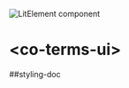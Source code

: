 ![LitElement component](https://img.shields.io/badge/litElement-component-blue.svg)

# \<co-terms-ui>

##styling-doc